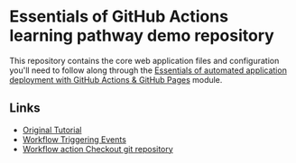 # Essentials of GitHub Actions learning pathway demo repository

This repository contains the core web application files and configuration you'll need to follow along through the [Essentials of automated application deployment with GitHub Actions & GitHub Pages](https://resources.github.com/learn/pathways/automation/essentials/automated-application-deployment-with-github-actions-and-pages/) module.

## Links

- [Original Tutorial](https://resources.github.com/learn/pathways/automation/essentials/automated-application-deployment-with-github-actions-and-pages/)
- [Workflow Triggering Events](https://docs.github.com/en/actions/reference/workflows-and-actions/events-that-trigger-workflows)
- [Workflow action Checkout git repository](https://github.com/actions/checkout)
